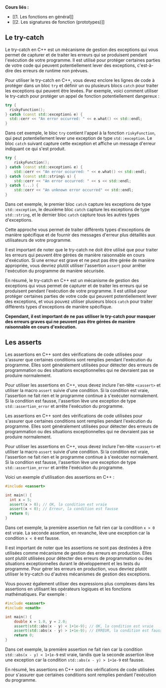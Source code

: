 **Cours liés :**
- [[1. Les fonctions en général]]
- [[2. Les signatures de fonction (prototypes)]]

## Le try-catch

Le try-catch en C++ est un mécanisme de gestion des exceptions qui vous permet de capturer et de traiter les erreurs qui se produisent pendant l'exécution de votre programme. Il est utilisé pour protéger certaines parties de votre code qui peuvent potentiellement lever des exceptions, c'est-à-dire des erreurs de runtime non prévues.

Pour utiliser le try-catch en C++, vous devez enclore les lignes de code à protéger dans un bloc `try` et définir un ou plusieurs blocs `catch` pour traiter les exceptions qui peuvent être levées. Par exemple, voici comment utiliser le try-catch pour protéger un appel de fonction potentiellement dangereux :

```cpp
try {
  riskyFunction();
} catch (const std::exception& e) {
  std::cerr << "An error occurred: " << e.what() << std::endl;
}
```

Dans cet exemple, le bloc `try` contient l'appel à la fonction `riskyFunction`, qui peut potentiellement lever une exception de type `std::exception`. Le bloc `catch` suivant capture cette exception et affiche un message d'erreur indiquant ce qui s'est produit.

```cpp
try { 
	riskyFunction(); 
} catch (const std::exception& e) { 
	std::cerr << "An error occurred: " << e.what() << std::endl; 
} catch (const std::string& s) { 
	std::cerr << "An error occurred: " << s << std::endl; 
} catch (...) { 
	std::cerr << "An unknown error occurred" << std::endl; 
}
```

Dans cet exemple, le premier bloc `catch` capture les exceptions de type `std::exception`, le deuxième bloc `catch` capture les exceptions de type `std::string`, et le dernier bloc `catch` capture tous les autres types d'exceptions. 

Cette approche vous permet de traiter différents types d'exceptions de manière spécifique et de fournir des messages d'erreur plus détaillés aux utilisateurs de votre programme. 

Il est important de noter que le try-catch ne doit être utilisé que pour traiter les erreurs qui peuvent être gérées de manière raisonnable en cours d'exécution. Si une erreur est grave et ne peut pas être gérée de manière appropriée, vous devriez plutôt utiliser l'assertion `assert` pour arrêter l'exécution du programme de manière sécurisée.

En résumé, le try-catch en C++ est un mécanisme de gestion des exceptions qui vous permet de capturer et de traiter les erreurs qui se produisent pendant l'exécution de votre programme. Il est utilisé pour protéger certaines parties de votre code qui peuvent potentiellement lever des exceptions, et vous pouvez utiliser plusieurs blocs `catch` pour traiter différents types d'exceptions de manière spécifique. 

**Cependant, il est important de ne pas utiliser le try-catch pour masquer des erreurs graves qui ne peuvent pas être gérées de manière raisonnable en cours d'exécution.**

## Les asserts 

Les assertions en C++ sont des vérifications de code utilisées pour s'assurer que certaines conditions sont remplies pendant l'exécution du programme. Elles sont généralement utilisées pour détecter des erreurs de programmation ou des situations exceptionnelles qui ne devraient pas se produire normalement.

Pour utiliser les assertions en C++, vous devez inclure l'en-tête `<cassert>` et utiliser la macro `assert` suivie d'une condition. Si la condition est vraie, l'assertion ne fait rien et le programme continue à s'exécuter normalement. Si la condition est fausse, l'assertion lève une exception de type `std::assertion_error` et arrête l'exécution du programme.

Les assertions en C++ sont des vérifications de code utilisées pour s'assurer que certaines conditions sont remplies pendant l'exécution du programme. Elles sont généralement utilisées pour détecter des erreurs de programmation ou des situations exceptionnelles qui ne devraient pas se produire normalement.

Pour utiliser les assertions en C++, vous devez inclure l'en-tête `<cassert>` et utiliser la macro `assert` suivie d'une condition. Si la condition est vraie, l'assertion ne fait rien et le programme continue à s'exécuter normalement. Si la condition est fausse, l'assertion lève une exception de type `std::assertion_error` et arrête l'exécution du programme.

Voici un exemple d'utilisation des assertions en C++ :

```cpp
#include <cassert>

int main() {
  int x = 5;
  assert(x > 0); // OK, la condition est vraie
  assert(x < 0); // Erreur, la condition est fausse
  return 0;
}
```

Dans cet exemple, la première assertion ne fait rien car la condition `x > 0` est vraie. La seconde assertion, en revanche, lève une exception car la condition `x < 0` est fausse.

Il est important de noter que les assertions ne sont pas destinées à être utilisées comme mécanisme de gestion des erreurs en production. Elles sont plutôt utilisées pour détecter des erreurs de programmation ou des situations exceptionnelles durant le développement et les tests du programme. Pour gérer les erreurs en production, vous devriez plutôt utiliser le try-catch ou d'autres mécanismes de gestion des exceptions.

Vous pouvez également utiliser des expressions plus complexes dans les assertions en utilisant les opérateurs logiques et les fonctions mathématiques. Par exemple :

```cpp
#include <cassert>
#include <cmath>

int main() {
    double x = 1.0, y = 2.0;
    assert(std::abs(x - y) < 1+1e-9); // OK, la condition est vraie
    assert(std::abs(x - y) > 1+1e-9); // ERREUR, la condition est fausse
    return 0;
}
```

Dans cet exemple, la première assertion ne fait rien car la condition `std::abs(x - y) < 1+1e-9` est vraie, tandis que la seconde assertion lève une exception car la condition `std::abs(x - y) > 1+1e-9` est fausse.

En résumé, les assertions en C++ sont des vérifications de code utilisées pour s'assurer que certaines conditions sont remplies pendant l'exécution du programme.

